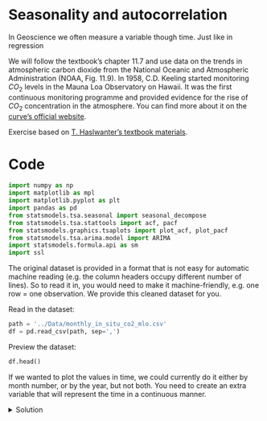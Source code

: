 # Seasonality and autocorrelation


In Geoscience we often measure a variable though time. Just like in
regression

We will follow the textbook’s chapter 11.7 and use data on the trends in
atmospheric carbon dioxide from the National Oceanic and Atmospheric
Administration (NOAA, Fig. 11.9). In 1958, C.D. Keeling started
monitoring $CO_2$ levels in the Mauna Loa Observatory on Hawaii. It was
the first continuous monitoring programme and provided evidence for the
rise of $CO_2$ concentration in the atmosphere. You can find more about
it on the [curve’s official website](https://keelingcurve.ucsd.edu/).

Exercise based on [T. Haslwanter’s textbook
materials](https://github.com/thomas-haslwanter/statsintro-python-2e/blob/master/ipynbs/11_timeSeries.ipynb).

# Code

``` python
import numpy as np
import matplotlib as mpl
import matplotlib.pyplot as plt
import pandas as pd
from statsmodels.tsa.seasonal import seasonal_decompose
from statsmodels.tsa.stattools import acf, pacf
from statsmodels.graphics.tsaplots import plot_acf, plot_pacf
from statsmodels.tsa.arima.model import ARIMA
import statsmodels.formula.api as sm
import ssl
```

The original dataset is provided in a format that is not easy for
automatic machine reading (e.g. the column headers occupy different
number of lines). So to read it in, you would need to make it
machine-friendly, e.g. one row = one observation. We provide this
cleaned dataset for you.

Read in the dataset:

``` python
path = '../Data/monthly_in_situ_co2_mlo.csv'
df = pd.read_csv(path, sep=',')
```

Preview the dataset:

``` python
df.head()
```

If we wanted to plot the values in time, we could currently do it either
by month number, or by the year, but not both. You need to create an
extra variable that will represent the time in a continuous manner.

<details>
<summary>
Solution
</summary>

``` python
df['time'] = df['Year'].map(str) + '.' + df['Month'].map(str)
```

Visualize it:

``` python
df.plot('time', 'CO2')
```

Here we use the function `seasonal_decompose` from `statsmodels` to
separate the linear trend from the seasonal component. The measurements
are taken every month so the period of seasonality is 12. We use the
additive model because the amplitude of the seasonal component does not
change with the level of the time series - see eq. 11.13 in the
textbook.

## Decomposition into trend, seasonality, and residuals

``` python
result_add = seasonal_decompose(df['CO2'], 
model='additive', 
period=12, 
extrapolate_trend='freq')
```

What does the last line, `extrapolate_trend='freq'`, do? Use the
[statsmodels
documentation](https://www.statsmodels.org/dev/generated/statsmodels.tsa.seasonal.seasonal_decompose.html)
to understand all the parameters.

Now we can plot the additive components:

``` python
result_add.plot()
plt.show()
```

### Zooming in on the trend

In some applications, we might want to only understand one component of
the time series. In the case of the $CO_2$ data, the secular trend is of
wide interest and we might want to know how fast it is increasing.

Now we have to account for the fact that $CO_2$ levels in each year
depend on the value in the previous year. This is exactly why we cannot
apply regression analysis to the entire $CO_2$ variable. But we can use
the *i - 1* value to predict the *i*th value.

We use the ‘shift’ function to create a new variable that is the the
*i - 1* value of the trend.

``` python
trend = pd.DataFrame(result_add.trend)
trend['time'] = df['time']
trend['predicted'] = trend['trend'].shift(1)
```

Now we can use ordinary least squares regression to fit a model that
predicts the current trend value based on the previous one:

``` python
model_fit = sm.ols('predicted~trend', data=trend).fit()
print(model_fit.summary2())
```

### Task 1

Extracts the coefficients of the model and make a plot using them. This
plot represents your model fit. Overlie on it the trend values we
calculated using decomposition, as well as the original time series. How
good is your fit?

## Seasonality

Why is the $CO_2$ level so variable during the year? And how regular is
this variability? We might want to characterise it.

### Task 2

Can you plot the seasonal component over a period of 12 months? You
would need a horizontal axis with months and repeat the plotting over
that interval for each year. Add an average of the seasonal component
over all years to the plot.

When in the year is the $CO_2$ level the highest? And when is it the
lowest? If you look at the residues around the mean, is there a lot of
variation?

## Residuals

The first three plots are easy to interpret but what is the last one,
residuals? These are the deviations from the trend and seasonality. So
these are “anomalies” which cannot be explained by the seasonality or
the continuous trend. We might be interested in this for example to see
if there are any “extreme events” in the $CO_2$ levels, or is the
overall variability of the $CO_2$ levels increasing over time. This
would tell us if a linear trend is a good model for this dataset.

``` python
%matplotlib inline

plt.plot(result_add.resid, '-')
```

We can check if there is any autocorrelation in the residuals.

``` python
plot_acf(result_add.resid)
plt.show()
```

Following the textbook, we find that:

> The systematic patterns in the autocorrelation function show that some
> seasonal components are not constant and have been missed. The blue
> shaded area indicates the 95%-confidence interval for the
> autocorrelation coefficients.

### Task 3

What does it mean if there is autocorrelation in the residuals? How can
you interpret the plot above? Write a sentence that you would use to
explain the trends in atmospheric $CO_2$ levels over time to a
non-specialist.

## Fit an ARIMA model

``` python
model = ARIMA(result_add.trend, order=(1,0,1))
model_fit = model.fit()
print(model_fit.summary())
```

``` python
model = ARIMA(result_add.resid, order=(0,0,2))
model_fit = model.fit()
print(model_fit.summary())
```
